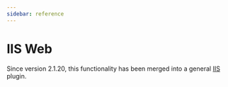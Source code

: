 ```yaml
---
sidebar: reference
---
```


# IIS Web
Since version 2.1.20, this functionality has been merged into a general [IIS](/reference/plugins/installation/iis) plugin.